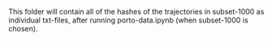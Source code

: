 This folder will contain all of the hashes of the trajectories in subset-1000 as individual txt-files, after running porto-data.ipynb (when subset-1000 is chosen).